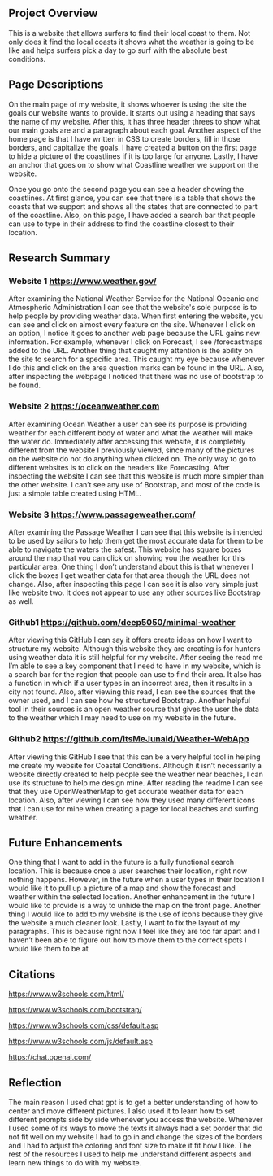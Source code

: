 ## Project Overview
This is a website that allows surfers to find their local coast to them. Not only does it find the local coasts it shows what the weather is going to be like and helps surfers pick a day to go surf with the absolute best conditions.
## Page Descriptions
On the main page of my website, it shows whoever is using the site the goals our website wants to provide. It starts out using a heading that says the name of my website. After this, it has three header threes to show what our main goals are and a paragraph about each goal. Another aspect of the home page is that I have written in CSS to create borders, fill in those borders, and capitalize the goals. I have created a button on the first page to hide a picture of the coastlines if it is too large for anyone. Lastly, I have an anchor that goes on to show what Coastline weather we support on the website.

Once you go onto the second page you can see a header showing the coastlines. At first glance, you can see that there is a table that shows the coasts that we support and shows all the states that are connected to part of the coastline. Also, on this page, I have added a search bar that people can use to type in their address to find the coastline closest to their location.
## Research Summary
### Website 1 https://www.weather.gov/ 
After examining the National Weather Service for the National Oceanic and Atmospheric Administration I can see that the website's sole purpose is to help people by providing weather data. When first entering the website, you can see and click on almost every feature on the site. Whenever I click on an option, I notice it goes to another web page because the URL gains new information. For example, whenever I click on Forecast, I see /forecastmaps added to the URL. Another thing that caught my attention is the ability on the site to search for a specific area. This caught my eye because whenever I do this and click on the area question marks can be found in the URL. Also, after inspecting the webpage I noticed that there was no use of bootstrap to be found. 

### Website 2 https://oceanweather.com
After examining Ocean Weather a user can see its purpose is providing weather for each different body of water and what the weather will make the water do. Immediately after accessing this website, it is completely different from the website I previously viewed, since many of the pictures on the website do not do anything when clicked on. The only way to go to different websites is to click on the headers like Forecasting. After inspecting the website I can see that this website is much more simpler than the other website. I can’t see any use of Bootstrap, and most of the code is just a simple table created using HTML. 


### Website 3 https://www.passageweather.com/ 
After examining the Passage Weather I can see that this website is intended to be used by sailors to help them get the most accurate data for them to be able to navigate the waters the safest. This website has square boxes around the map that you can click on showing you the weather for this particular area. One thing I don’t understand about this is that whenever I click the boxes I get weather data for that area though the URL does not change. Also, after inspecting this page I can see it is also very simple just like website two. It does not appear to use any other sources like Bootstrap as well. 

### Github1 https://github.com/deep5050/minimal-weather 
After viewing this GitHub I can say it offers create ideas on how I want to structure my website. Although this website they are creating is for hunters using weather data it is still helpful for my website. After seeing the read me I’m able to see a key component that I need to have in my website, which is a search bar for the region that people can use to find their area. It also has a function in which if a user types in an incorrect area, then it results in a city not found. Also, after viewing this read, I can see the sources that the owner used, and I can see how he structured Bootstrap. Another helpful tool in their sources is an open weather source that gives the user the data to the weather which I may need to use on my website in the future. 

### Github2 https://github.com/itsMeJunaid/Weather-WebApp 
After viewing this GitHub I see that this can be a very helpful tool in helping me create my website for Coastal Conditions. Although it isn’t necessarily a website directly created to help people see the weather near beaches, I can use its structure to help me design mine. After reading the readme I can see that they use OpenWeatherMap to get accurate weather data for each location. Also, after viewing I can see how they used many different icons that I can use for mine when creating a page for local beaches and surfing weather. 
## Future Enhancements
One thing that I want to add in the future is a fully functional search location. This is because once a user searches their location, right now nothing happens. However, in the future when a user types in their location I would like it to pull up a picture of a map and show the forecast and weather within the selected location. Another enhancement in the future I would like to provide is a way to unhide the map on the front page. Another thing I would like to add to my website is the use of icons because they give the website a much cleaner look. Lastly, I want to fix the layout of my paragraphs. This is because right now I feel like they are too far apart and I haven’t been able to figure out how to move them to the correct spots I would like them to be at
## Citations
https://www.w3schools.com/html/

https://www.w3schools.com/bootstrap/

https://www.w3schools.com/css/default.asp 

https://www.w3schools.com/js/default.asp 

https://chat.openai.com/
## Reflection 
The main reason I used chat gpt is to get a better understanding of how to center and move different pictures. I also used it to learn how to set different prompts side by side whenever you access the website. Whenever I used some of its ways to move the texts it always had a set border that did not fit well on my website I had to go in and change the sizes of the borders and I had to adjust the coloring and font size to make it fit how I like. 
The rest of the resources I used to help me understand different aspects and learn new things to do with my website. 

